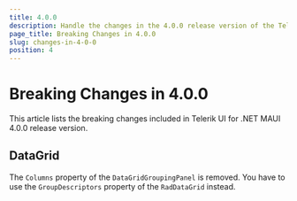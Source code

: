 ```yaml
---
title: 4.0.0
description: Handle the changes in the 4.0.0 release version of the Telerik UI for .NET MAUI components.
page_title: Breaking Changes in 4.0.0
slug: changes-in-4-0-0
position: 4
---
```


# Breaking Changes in 4.0.0

This article lists the breaking changes included in Telerik UI for .NET MAUI 4.0.0 release version.

## DataGrid

The `Columns` property of the `DataGridGroupingPanel` is removed. You have to use the `GroupDescriptors` property of the `RadDataGrid` instead.